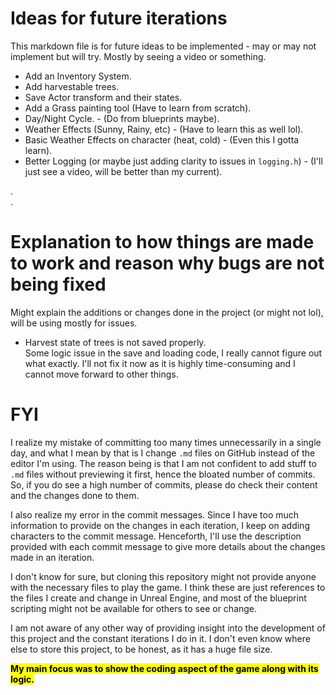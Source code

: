 # Ideas for future iterations
This markdown file is for future ideas to be implemented - may or may not implement but will try. Mostly by seeing a video or something.
- Add an Inventory System.
- Add harvestable trees.
- Save Actor transform and their states.
- Add a Grass painting tool (Have to learn from scratch).
- Day/Night Cycle. - (Do from blueprints maybe).
- Weather Effects (Sunny, Rainy, etc) - (Have to learn this as well lol).
- Basic Weather Effects on character (heat, cold) - (Even this I gotta learn).
- Better Logging (or maybe just adding clarity to issues in `logging.h`) - (I'll just see a video, will be better than my current).
  
.  
.  

# Explanation to how things are made to work and reason why bugs are not being fixed
Might explain the additions or changes done in the project (or might not lol), will be using mostly for issues.
- Harvest state of trees is not saved properly.  
    Some logic issue in the save and loading code, I really cannot figure out what exactly. I'll not fix it now as it is highly time-consuming and I cannot move forward to other things.

# FYI
I realize my mistake of committing too many times unnecessarily in a single day, and what I mean by that is I change `.md` files on GitHub instead of the editor I'm using. The reason being is that I am not confident to add stuff to `.md` files without previewing it first, hence the bloated number of commits. So, if you do see a high number of commits, please do check their content and the changes done to them.

I also realize my error in the commit messages. Since I have too much information to provide on the changes in each iteration, I keep on adding characters to the commit message. Henceforth, I'll use the description provided with each commit message to give more details about the changes made in an iteration.

I don't know for sure, but cloning this repository might not provide anyone with the necessary files to play the game. I think these are just references to the files I create and change in Unreal Engine, and most of the blueprint scripting might not be available for others to see or change.

I am not aware of any other way of providing insight into the development of this project and the constant iterations I do in it. I don't even know where else to store this project, to be honest, as it has a huge file size.

**<mark>My main focus was to show the coding aspect of the game along with its logic.</mark>**
